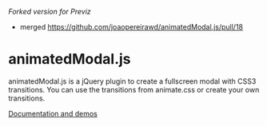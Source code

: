 *Forked version for Previz*

- merged https://github.com/joaopereirawd/animatedModal.js/pull/18

# animatedModal.js
<p>animatedModal.js is a jQuery plugin to create a fullscreen modal with CSS3 transitions. You can use the transitions from animate.css or create your own transitions.</p>
<a href="http://joaopereirawd.github.io/animatedModal.js/">Documentation and demos</a>

